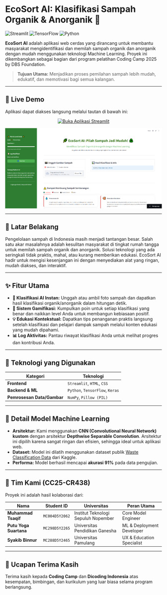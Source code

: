 # EcoSort AI: Klasifikasi Sampah Organik & Anorganik 🌿

![Streamlit](https://img.shields.io/badge/Streamlit-FF4B4B?style=for-the-badge&logo=streamlit&logoColor=white) ![TensorFlow](https://img.shields.io/badge/TensorFlow-FF6F00?style=for-the-badge&logo=tensorflow&logoColor=white) ![Python](https://img.shields.io/badge/Python-3776AB?style=for-the-badge&logo=python&logoColor=white)

**EcoSort AI** adalah aplikasi web cerdas yang dirancang untuk membantu masyarakat mengidentifikasi dan memilah sampah organik dan anorganik dengan mudah menggunakan teknologi Machine Learning. Proyek ini dikembangkan sebagai bagian dari program pelatihan Coding Camp 2025 by DBS Foundation.

> **Tujuan Utama:** Menjadikan proses pemilahan sampah lebih mudah, edukatif, dan memotivasi bagi semua kalangan.

---

## 🚀 Live Demo

Aplikasi dapat diakses langsung melalui tautan di bawah ini:

<p align="center">
  <a href="https://ecosort-ai.streamlit.app/" target="_blank">
    <img src="https://static.streamlit.io/badges/streamlit_badge_black_white.svg" alt="Buka Aplikasi Streamlit">
  </a>
</p>

<p align="center">
  <img src="pics/image.png" alt="Tampilan Aplikasi EcoSort AI" width="800"/>
</p>

---

## 🎯 Latar Belakang

Pengelolaan sampah di Indonesia masih menjadi tantangan besar. Salah satu akar masalahnya adalah kesulitan masyarakat di tingkat rumah tangga untuk memilah sampah organik dan anorganik. Solusi teknologi yang ada seringkali tidak praktis, mahal, atau kurang memberikan edukasi. EcoSort AI hadir untuk mengisi kesenjangan ini dengan menyediakan alat yang ringan, mudah diakses, dan interaktif.

---

## ✨ Fitur Utama

-   **🤖 Klasifikasi AI Instan:** Unggah atau ambil foto sampah dan dapatkan hasil klasifikasi organik/anorganik dalam hitungan detik.
-   **🌟 Sistem Gamifikasi:** Kumpulkan poin untuk setiap klasifikasi yang benar dan naikkan level Anda untuk membangun kebiasaan positif.
-   **💡 Edukasi Kontekstual:** Dapatkan tips penanganan praktis langsung setelah klasifikasi dan pelajari dampak sampah melalui konten edukasi yang mudah dipahami.
-   **📊 Log Aktivitas:** Pantau riwayat klasifikasi Anda untuk melihat progres dan kontribusi Anda.

---

## 🚀 Teknologi yang Digunakan

| Kategori                  | Teknologi                                                              |
| ------------------------- | ---------------------------------------------------------------------- |
| **Frontend** | `Streamlit`, `HTML`, `CSS`                                             |
| **Backend & ML** | `Python`, `TensorFlow`, `Keras`                                        |
| **Pemrosesan Data/Gambar**| `NumPy`, `Pillow (PIL)`                                                |

---

## 🧠 Detail Model Machine Learning

-   **Arsitektur:** Kami menggunakan **CNN (Convolutional Neural Network) kustom** dengan arsitektur **Depthwise Separable Convolution**. Arsitektur ini dipilih karena sangat ringan dan efisien, sehingga ideal untuk aplikasi web.
-   **Dataset:** Model ini dilatih menggunakan dataset publik [Waste Classification Data](https://www.kaggle.com/datasets/techsash/waste-classification-data) dari Kaggle.
-   **Performa:** Model berhasil mencapai **akurasi 91%** pada data pengujian.

---

## 👥 Tim Kami (CC25-CR438)

Proyek ini adalah hasil kolaborasi dari:

| Nama                   | Student ID     | Universitas                             | Peran Utama                           |
| ---------------------- | -------------- | --------------------------------------- | ------------------------------------- |
| **Muhammad Tsaqif** | `MC004D5Y2062` | Institut Teknologi Sepuluh Nopember   | Core Model Engineer                   |
| **Putu Yoga Suartana** | `MC298D5Y2265` | Universitas Pendidikan Ganesha        | ML & Deployment Developer             |
| **Syakib Binnur** | `MC288D5Y2465` | Universitas Pamulang                    | UX & Education Specialist             |

---

## 🙏 Ucapan Terima Kasih

Terima kasih kepada **Coding Camp** dan **Dicoding Indonesia** atas kesempatan, bimbingan, dan kurikulum yang luar biasa selama program berlangsung.

